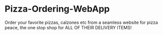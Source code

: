 # Pizza-Ordering-WebApp
Order your favorite pizzas, calzones etc from a seamless website for pizza peace, the one stop shop for ALL OF THEIR DELIVERY ITEMS!
